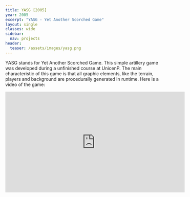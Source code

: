 ```yaml
---
title: YASG [2005]
year: 2005
excerpt: "YASG - Yet Another Scorched Game"
layout: single
classes: wide
sidebar:
  nav: projects
header:
  teaser: /assets/images/yasg.png
---
```


YASG stands for Yet Another Scorched Game. This simple artillery game was developed during a unfinished course at UnicenP. The main characteristic of this game is that all graphic elements, like the terrain, players and background are procedurally generated in runtime. Here is a video of the game:

<iframe iframe width="560" height="315" src="https://www.youtube.com/embed/xr3gjXx8yTQ" frameborder="0"></iframe>
